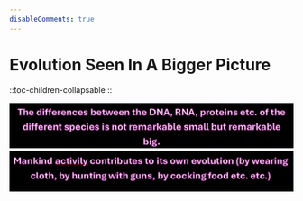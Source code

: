 ```yaml
---
disableComments: true
---
```


# Evolution Seen In A Bigger Picture

::toc-children-collapsable
::

![differences remarkable big 1 zwart.png](/differences%20remarkable%20big%201%20zwart.png)![mankind contributes to its own.png](/mankind%20contributes%20to%20its%20own.png)
